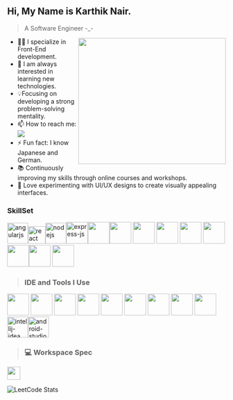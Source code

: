 ## Hi, My Name is Karthik Nair.
> A Software Engineer -_-

<img align="right" width="340" height="290" src="https://media.giphy.com/media/v1.Y2lkPTc5MGI3NjExZjJiaWwxeG53ZXNzZmh3dmQ5a3ZqOGt1MnNxMWUzcTZhNG52ZWJheiZlcD12MV9pbnRlcm5hbF9naWZfYnlfaWQmY3Q9Zw/ehgM1JRwNXAtaYDRzi/giphy-downsized-large.gif">

- 👨‍💻 I specialize in Front-End development.
- 🌱 I am always interested in learning new technologies.
- 💡Focusing on developing a strong problem-solving mentality.
- 📫 How to reach me:
  <br />[<img src="https://img.shields.io/badge/LinkedIn-0077B5?style=for-the-badge&logo=linkedin&logoColor=white" />](https://www.linkedin.com/in/karthik-nair-)
- ⚡ Fun fact: I know Japanese and German.
- 📚 Continuously improving my skills through online courses and workshops.
- 🎨 Love experimenting with UI/UX designs to create visually appealing interfaces.

### SkillSet
<img width="48" height="48" src="https://img.icons8.com/fluency/48/angularjs.png" alt="angularjs"/><img width="40" height="40" src="https://img.icons8.com/officel/40/react.png" alt="react"/><img width="48" height="48" src="https://img.icons8.com/color/48/nodejs.png" alt="nodejs"/><img width="50" height="50" src="https://img.icons8.com/ios/50/express-js.png" alt="express-js"/><img height="50" width="50" src="https://img.icons8.com/color/48/000000/google-firebase-console.png"/><img height="50" width="50" src="https://img.icons8.com/color/48/000000/c-plus-plus-logo.png" /> <img height="50" width="50" src="https://img.icons8.com/color/48/000000/java-coffee-cup-logo.png" /> <img height="50" width="50" src="https://img.icons8.com/color/48/000000/html-5.png" /> <img height="50" width="50" src="https://img.icons8.com/color/48/000000/css3.png" /> <img height="50" width="50" src="https://img.icons8.com/color/48/000000/sass.png"/> <img height="50" width="50" src="https://img.icons8.com/color/48/000000/bootstrap.png" /><img height="50" width="50" src="https://img.icons8.com/color/48/000000/javascript.png"/> <img height="50" width="50" src="https://img.icons8.com/color/48/null/graphql.png"/>

>### IDE and Tools I Use
<img height="50" width="50" src="https://img.icons8.com/color/48/000000/visual-studio-code-2019.png"/> <img height="50" width="50" src="https://img.icons8.com/color/48/000000/pycharm.png"/> <img height="50" width="50" src="https://img.icons8.com/color/50/000000/git.png"/> <img height="50" width="50" src="https://img.icons8.com/dusk/64/000000/anaconda.png"/> <img height="50" src="https://img.icons8.com/officel/480/null/java-eclipse.png"/> <img height="50" src="https://img.icons8.com/color/480/null/notion--v1.png" /> <img height="50" width="50" src="https://img.icons8.com/doodle/48/000000/adobe-photoshop.png"/> <img height="50" width="50" src="https://img.icons8.com/color/48/000000/figma--v1.png"/> <img height="50" src="https://img.shields.io/badge/Netlify-00C7B7?style=for-the-badge&logo=netlify&logoColor=white"/><img width="48" height="48" src="https://img.icons8.com/color/48/intellij-idea.png" alt="intellij-idea"/><img width="48" height="48" src="https://img.icons8.com/color/48/android-studio--v3.png" alt="android-studio--v3"/>

>### 💻 Workspace Spec
<img height="30" src="https://img.shields.io/badge/Macbook-Air_M1-ED1C24?style=for-the-badge&logo=apple&logoColor=white"/>

![LeetCode Stats](https://leetcard.jacoblin.cool/KarthikNair0020?theme=dark&font=M%20PLUS%201&ext=heatmap)
